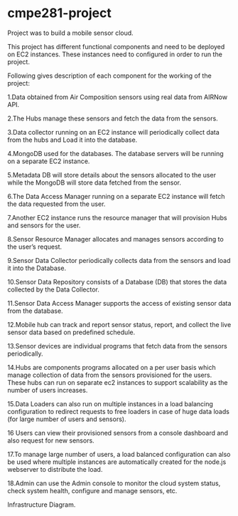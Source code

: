 # cmpe281-project
Project was to build a mobile sensor cloud.

This project has different functional components and need to be deployed on EC2 instances. These instances need to configured in order to run the 
project.

Following gives description of each component for the working of the project:

1.Data obtained from Air Composition sensors using real data from AIRNow API.

2.The Hubs manage these sensors and fetch the data from the sensors.  

3.Data collector running on an EC2 instance will periodically collect data from the hubs and Load it into the database.

4.MongoDB used for the databases. The database servers will be running on a separate EC2 instance.

5.Metadata DB will store details about the sensors allocated to the user while the MongoDB will store data fetched from the sensor.

6.The Data Access Manager running on a separate EC2 instance will fetch the data requested from the user.

7.Another EC2 instance runs the resource manager that will provision Hubs and sensors for the user.

8.Sensor Resource Manager allocates and manages sensors according to the user’s request.

9.Sensor Data Collector periodically collects data from the sensors and load it into the Database.

10.Sensor Data Repository consists of a Database (DB) that stores the data collected by the Data Collector.

11.Sensor Data Access Manager supports the access of existing sensor data from the database.

12.Mobile hub can track and report sensor status, report, and collect the live sensor data based on predefined schedule.

13.Sensor devices are individual programs that fetch data from the sensors periodically.

14.Hubs are components programs allocated on a per user basis which manage collection of data from the sensors provisioned for the users. These hubs can run on separate ec2 instances to support 
scalability as the number of users increases.

15.Data Loaders can also run on multiple instances in a load balancing configuration to redirect requests to free loaders in case of huge data loads (for large number of users and sensors). 

16 Users can view their provisioned sensors from a console dashboard and also request for new sensors.

17.To manage large number of users, a load balanced configuration can also be used where multiple instances are automatically created for the node.js webserver to distribute the load. 

18.Admin can use the Admin console to monitor the cloud system status, check system health, configure and manage sensors, etc.


Infrastructure Diagram.


